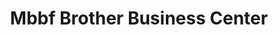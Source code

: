 ---
title: "Mbbf Brother Business Center"
url: /zwedru/mbbf-brother-business-center-dehsuah-street/
shop: convenience
---